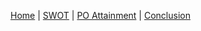 [Home](index.md) | [SWOT](swot.md) | [PO Attainment](po-attainment.md) | [Conclusion](conclusion.md)
